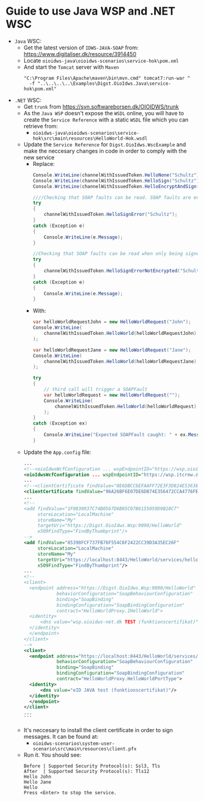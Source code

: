 ﻿Guide to use Java WSP and .NET WSC
==================================

* `Java` WSC:
    * Get the latest version of `IDWS-JAVA-SOAP` from: 
        https://www.digitaliser.dk/resource/3914450
    * Locate `oioidws-java\oioidws-scenarios\service-hok\pom.xml`
    * And start the `Tomcat` server with `Maven`
      ```
      "C:\Program Files\Apache\maven\bin\mvn.cmd" tomcat7:run-war ^
        -f "..\..\..\..\Examples\Digst.OioIdws.Java\service-hok\pom.xml"
      ```
* `.NET` WSC:
    * Get `trunk` from https://svn.softwareborsen.dk/OIOIDWS/trunk
    * As the `Java WSP` doesn't expose the `WSDL` online, you will have to create
      the `Service Reference` with a static `WSDL` file which you can 
      retrieve from: 
      * `oioidws-java\oioidws-scenarios\service-hok\src\main\resources\HelloWorld-Hok.wsdl`
    * Update the `Service Reference` for `Digst.OioIdws.WscExample` and
      make the neccesary changes in code in order to comply with the new service
      * Replace:
        ```csharp
        Console.WriteLine(channelWithIssuedToken.HelloNone("Schultz")); // Even if the protection level is set to 'None' Digst.OioIdws.Wsc ensures that the body is always at least signed.
        Console.WriteLine(channelWithIssuedToken.HelloSign("Schultz"));
        Console.WriteLine(channelWithIssuedToken.HelloEncryptAndSign("Schultz"));

        ////Checking that SOAP faults can be read. SOAP faults are encrypted in Sign and EncryptAndSign mode if no special care is taken.
        try
        {
            channelWithIssuedToken.HelloSignError("Schultz");
        }
        catch (Exception e)
        {
            Console.WriteLine(e.Message);
        }

        //Checking that SOAP faults can be read when only being signed. SOAP faults are only signed if special care is taken.
        try
        {
            channelWithIssuedToken.HelloSignErrorNotEncrypted("Schultz");
        }
        catch (Exception e)
        {
            Console.WriteLine(e.Message);
        }
        ```
      * With:
        ```csharp
        var helloWorldRequestJohn = new HelloWorldRequest("John");
        Console.WriteLine(
            channelWithIssuedToken.HelloWorld(helloWorldRequestJohn).response
        );

        var helloWorldRequestJane = new HelloWorldRequest("Jane");
        Console.WriteLine(
            channelWithIssuedToken.HelloWorld(helloWorldRequestJane).response
        );

        try
        {
            // third call will trigger a SOAPFault
            var helloWorldRequest = new HelloWorldRequest("");
            Console.WriteLine(
                channelWithIssuedToken.HelloWorld(helloWorldRequest).response
            );
        }
        catch (Exception ex)
        {
            Console.WriteLine("Expected SOAPFault caught: " + ex.Message);
        }
        ```
    * Update the `App.config` file:
      ````xml
      ...
      <!--<oioIdwsWcfConfiguration ... wspEndpointID="https://wsp.oioidws-net.dk">-->
      <oioIdwsWcfConfiguration ... wspEndpointID="https://wsp.itcrew.dk">
      ...
      <!--<clientCertificate findValue="0E6DBCC6EFAAFF72E3F3D824E536381B26DEECF5" ... />-->
      <clientCertificate findValue="96A26BF6E07DE6DB74E356472CCA4776FEC9B0DA" ... />
      ...
      <!--
      <add findValue="1F0830937C74B0567D6B05C07B6155059D9B10C7" 
           storeLocation="LocalMachine" 
           storeName="My" 
           targetUri="https://Digst.OioIdws.Wsp:9090/HelloWorld" 
           x509FindType="FindByThumbprint"/>
      -->
      <add findValue="85398FCF737FB76F554C6F2422CC39D3A35EC26F" 
           storeLocation="LocalMachine" 
           storeName="My" 
           targetUri="https://localhost:8443/HelloWorld/services/helloworld" 
           x509FindType="FindByThumbprint"/>
      ...
      <!--
      <client>
        <endpoint address="https://Digst.OioIdws.Wsp:9090/HelloWorld" 
                  behaviorConfiguration="SoapBehaviourConfiguration" 
                  binding="SoapBinding" 
                  bindingConfiguration="SoapBindingConfiguration" 
                  contract="HelloWorldProxy.IHelloWorld">
        <identity>
            <dns value="wsp.oioidws-net.dk TEST (funktionscertifikat)"/>
        </identity>
        </endpoint>
      </client>
      -->
      <client>
        <endpoint address="https://localhost:8443/HelloWorld/services/helloworld" 
                  behaviorConfiguration="SoapBehaviourConfiguration" 
                  binding="SoapBinding" 
                  bindingConfiguration="SoapBindingConfiguration" 
                  contract="HelloWorldProxy.HelloWorldPortType">
        <identity>
            <dns value="eID JAVA test (funktionscertifikat)"/>
        </identity>
        </endpoint>
      </client>
      ...
      ```
    * It's neccesary to install the client certificate in order to sign 
      messages. It can be found at:
      * `oioidws-scenarios\system-user-scenario\src\main\resources\client.pfx`
    * Run it. You should see:
      ```
      Before | Supported Security Protocol(s): Ssl3, Tls
      After  | Supported Security Protocol(s): Tls12
      Hello John
      Hello Jane
      Hello
      Press <Enter> to stop the service.
      ```
